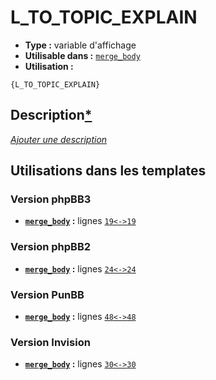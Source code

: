 # L_TO_TOPIC_EXPLAIN
* __Type :__ variable d'affichage
* __Utilisable dans :__ [`merge_body`](../tpl/merge_body.md#readme)
* __Utilisation :__

```smarty
{L_TO_TOPIC_EXPLAIN}
```

## Description[*](https://fa-tvars.appspot.com/var/L_TO_TOPIC_EXPLAIN)
[*Ajouter une description*](https://fa-tvars.appspot.com/var/L_TO_TOPIC_EXPLAIN)

## Utilisations dans les templates

### Version phpBB3
* __[`merge_body`](../tpl/merge_body.md#readme) :__ lignes [`19`](../src/prosilver/merge_body.tpl#L19)[`<->`](../src/prosilver/merge_body.tpl#L19-L19)[`19`](../src/prosilver/merge_body.tpl#L19)

### Version phpBB2
* __[`merge_body`](../tpl/merge_body.md#readme) :__ lignes [`24`](../src/subsilver/merge_body.tpl#L24)[`<->`](../src/subsilver/merge_body.tpl#L24-L24)[`24`](../src/subsilver/merge_body.tpl#L24)

### Version PunBB
* __[`merge_body`](../tpl/merge_body.md#readme) :__ lignes [`48`](../src/punbb/merge_body.tpl#L48)[`<->`](../src/punbb/merge_body.tpl#L48-L48)[`48`](../src/punbb/merge_body.tpl#L48)

### Version Invision
* __[`merge_body`](../tpl/merge_body.md#readme) :__ lignes [`30`](../src/invision/merge_body.tpl#L30)[`<->`](../src/invision/merge_body.tpl#L30-L30)[`30`](../src/invision/merge_body.tpl#L30)

